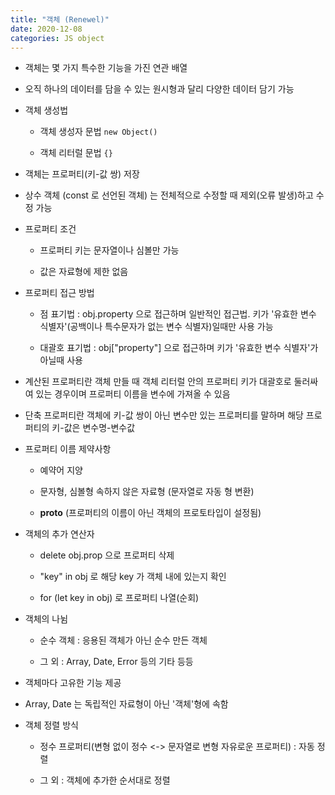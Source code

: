```yaml
---
title: "객체 (Renewel)"
date: 2020-12-08
categories: JS object
---
```


- 객체는 몇 가지 특수한 기능을 가진 연관 배열

- 오직 하나의 데이터를 담을 수 있는 원시형과 달리 다양한 데이터 담기 가능

- 객체 생성법

  - 객체 생성자 문법 `new Object()`

  - 객체 리터럴 문법 `{}`

- 객체는 프로퍼티(키-값 쌍) 저장

- 상수 객체 (const 로 선언된 객체) 는 전체적으로 수정할 때 제외(오류 발생)하고 수정 가능

- 프로퍼티 조건

  - 프로퍼티 키는 문자열이나 심볼만 가능

  - 값은 자료형에 제한 없음

- 프로퍼티 접근 방법

  - 점 표기법 : obj.property 으로 접근하며 일반적인 접근법. 키가 '유효한 변수 식별자'(공백이나 특수문자가 없는 변수 식별자)일때만 사용 가능

  - 대괄호 표기법 : obj["property"] 으로 접근하며 키가 '유효한 변수 식별자'가 아닐때 사용

- 계산된 프로퍼티란 객체 만들 때 객체 리터럴 안의 프로퍼티 키가 대괄호로 둘러싸여 있는 경우이며 프로퍼티 이름을 변수에 가져올 수 있음

- 단축 프로퍼티란 객체에 키-값 쌍이 아닌 변수만 있는 프로퍼티를 말하며 해당 프로퍼티의 키-값은 변수명-변수값

- 프로퍼티 이름 제약사항

  - 예약어 지양

  - 문자형, 심볼형 속하지 않은 자료형 (문자열로 자동 형 변환)

  - **proto** (프로퍼티의 이름이 아닌 객체의 프로토타입이 설정됨)

- 객체의 추가 연산자

  - delete obj.prop 으로 프로퍼티 삭제

  - "key" in obj 로 해당 key 가 객체 내에 있는지 확인

  - for (let key in obj) 로 프로퍼티 나열(순회)

- 객체의 나뉨

  - 순수 객체 : 응용된 객체가 아닌 순수 만든 객체

  - 그 외 : Array, Date, Error 등의 기타 등등

- 객체마다 고유한 기능 제공

- Array, Date 는 독립적인 자료형이 아닌 '객체'형에 속함

- 객체 정렬 방식

  - 정수 프로퍼티(변형 없이 정수 <-> 문자열로 변형 자유로운 프로퍼티) : 자동 정렬

  - 그 외 : 객체에 추가한 순서대로 정렬
